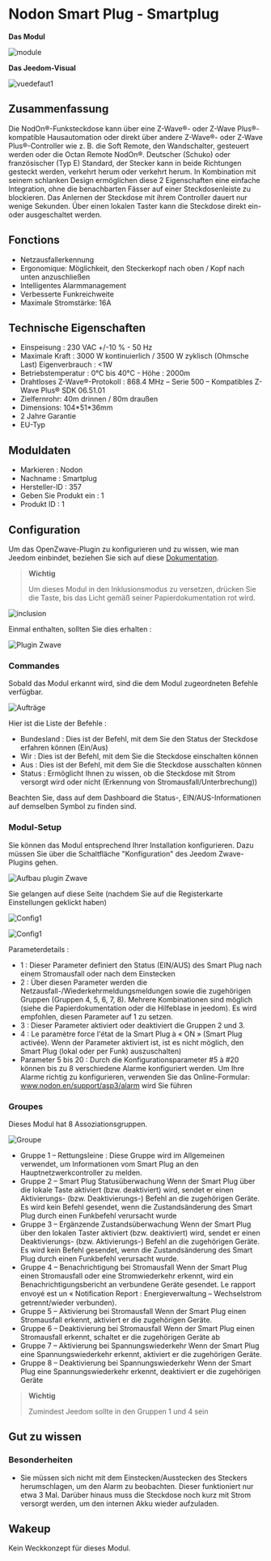 # Nodon Smart Plug - Smartplug

**Das Modul**

![module](images/nodon.smartplug/module.jpg)

**Das Jeedom-Visual**

![vuedefaut1](images/nodon.smartplug/vuedefaut1.jpg)

## Zusammenfassung

Die NodOn®-Funksteckdose kann über eine Z-Wave®- oder Z-Wave Plus®-kompatible Hausautomation oder direkt über andere Z-Wave®- oder Z-Wave Plus®-Controller wie z. B. die Soft Remote, den Wandschalter, gesteuert werden oder die Octan Remote NodOn®. Deutscher (Schuko) oder französischer (Typ E) Standard, der Stecker kann in beide Richtungen gesteckt werden, verkehrt herum oder verkehrt herum. In Kombination mit seinem schlanken Design ermöglichen diese 2 Eigenschaften eine einfache Integration, ohne die benachbarten Fässer auf einer Steckdosenleiste zu blockieren. Das Anlernen der Steckdose mit ihrem Controller dauert nur wenige Sekunden. Über einen lokalen Taster kann die Steckdose direkt ein- oder ausgeschaltet werden.

## Fonctions

-   Netzausfallerkennung
-   Ergonomique: Möglichkeit, den Steckerkopf nach oben / Kopf nach unten anzuschließen
-   Intelligentes Alarmmanagement
-   Verbesserte Funkreichweite
-   Maximale Stromstärke: 16A

## Technische Eigenschaften

-   Einspeisung : 230 VAC +/-10 % - 50 Hz
-   Maximale Kraft : 3000 W kontinuierlich / 3500 W zyklisch (Ohmsche Last) Eigenverbrauch : &lt;1W
-   Betriebstemperatur : 0°C bis 40°C - Höhe : 2000m
-   Drahtloses Z-Wave®-Protokoll : 868.4 MHz – Serie 500 – Kompatibles Z-Wave Plus® SDK 06.51.01
-   Zielfernrohr: 40m drinnen / 80m draußen
-   Dimensions: 104\*51\*36mm
-   2 Jahre Garantie
-   EU-Typ

## Moduldaten

-   Markieren : Nodon
-   Nachname : Smartplug
-   Hersteller-ID : 357
-   Geben Sie Produkt ein : 1
-   Produkt ID : 1

## Configuration

Um das OpenZwave-Plugin zu konfigurieren und zu wissen, wie man Jeedom einbindet, beziehen Sie sich auf diese [Dokumentation](https://doc.jeedom.com/de_DE/plugins/automation%20protocol/openzwave/).

> **Wichtig**
>
> Um dieses Modul in den Inklusionsmodus zu versetzen, drücken Sie die Taste, bis das Licht gemäß seiner Papierdokumentation rot wird.

![inclusion](images/nodon.smartplug/inclusion.jpg)

Einmal enthalten, sollten Sie dies erhalten :

![Plugin Zwave](images/nodon.smartplug/information.jpg)

### Commandes

Sobald das Modul erkannt wird, sind die dem Modul zugeordneten Befehle verfügbar.

![Aufträge](images/nodon.smartplug/commandes.jpg)

Hier ist die Liste der Befehle :

-   Bundesland : Dies ist der Befehl, mit dem Sie den Status der Steckdose erfahren können (Ein/Aus)
-   Wir : Dies ist der Befehl, mit dem Sie die Steckdose einschalten können
-   Aus : Dies ist der Befehl, mit dem Sie die Steckdose ausschalten können
-   Status : Ermöglicht Ihnen zu wissen, ob die Steckdose mit Strom versorgt wird oder nicht (Erkennung von Stromausfall/Unterbrechung))

Beachten Sie, dass auf dem Dashboard die Status-, EIN/AUS-Informationen auf demselben Symbol zu finden sind.

### Modul-Setup

Sie können das Modul entsprechend Ihrer Installation konfigurieren. Dazu müssen Sie über die Schaltfläche "Konfiguration" des Jeedom Zwave-Plugins gehen.

![Aufbau plugin Zwave](images/plugin/bouton_configuration.jpg)

Sie gelangen auf diese Seite (nachdem Sie auf die Registerkarte Einstellungen geklickt haben)

![Config1](images/nodon.smartplug/config1.jpg)

![Config1](images/nodon.smartplug/config2.jpg)

Parameterdetails :

-   1 : Dieser Parameter definiert den Status (EIN/AUS) des Smart Plug nach einem Stromausfall oder nach dem Einstecken
-   2 : Über diesen Parameter werden die Netzausfall-/Wiederkehrmeldungsmeldungen sowie die zugehörigen Gruppen (Gruppen 4, 5, 6, 7, 8). Mehrere Kombinationen sind möglich (siehe die Papierdokumentation oder die Hilfeblase in jeedom). Es wird empfohlen, diesen Parameter auf 1 zu setzen.
-   3 : Dieser Parameter aktiviert oder deaktiviert die Gruppen 2 und 3.
-   4 : Le paramètre force l'état de la Smart Plug à « ON » (Smart Plug activée). Wenn der Parameter aktiviert ist, ist es nicht möglich, den Smart Plug (lokal oder per Funk) auszuschalten)
-   Parameter 5 bis 20 : Durch die Konfigurationsparameter \#5 à \#20 können bis zu 8 verschiedene Alarme konfiguriert werden. Um Ihre Alarme richtig zu konfigurieren, verwenden Sie das Online-Formular: www.nodon.en/support/asp3/alarm wird Sie führen

### Groupes

Dieses Modul hat 8 Assoziationsgruppen.

![Groupe](images/nodon.smartplug/groupe.jpg)

-   Gruppe 1 – Rettungsleine : Diese Gruppe wird im Allgemeinen verwendet, um Informationen vom Smart Plug an den Hauptnetzwerkcontroller zu melden.
-   Gruppe 2 – Smart Plug Statusüberwachung Wenn der Smart Plug über die lokale Taste aktiviert (bzw. deaktiviert) wird, sendet er einen Aktivierungs- (bzw. Deaktivierungs-) Befehl an die zugehörigen Geräte. Es wird kein Befehl gesendet, wenn die Zustandsänderung des Smart Plug durch einen Funkbefehl verursacht wurde
-   Gruppe 3 – Ergänzende Zustandsüberwachung Wenn der Smart Plug über den lokalen Taster aktiviert (bzw. deaktiviert) wird, sendet er einen Deaktivierungs- (bzw. Aktivierungs-) Befehl an die zugehörigen Geräte. Es wird kein Befehl gesendet, wenn die Zustandsänderung des Smart Plug durch einen Funkbefehl verursacht wurde.
-   Gruppe 4 – Benachrichtigung bei Stromausfall Wenn der Smart Plug einen Stromausfall oder eine Stromwiederkehr erkennt, wird ein Benachrichtigungsbericht an verbundene Geräte gesendet. Le rapport envoyé est un « Notiﬁcation Report : Energieverwaltung – Wechselstrom getrennt/wieder verbunden).
-   Gruppe 5 – Aktivierung bei Stromausfall Wenn der Smart Plug einen Stromausfall erkennt, aktiviert er die zugehörigen Geräte.
-   Gruppe 6 – Deaktivierung bei Stromausfall Wenn der Smart Plug einen Stromausfall erkennt, schaltet er die zugehörigen Geräte ab
-   Gruppe 7 – Aktivierung bei Spannungswiederkehr Wenn der Smart Plug eine Spannungswiederkehr erkennt, aktiviert er die zugehörigen Geräte.
-   Gruppe 8 – Deaktivierung bei Spannungswiederkehr Wenn der Smart Plug eine Spannungswiederkehr erkennt, deaktiviert er die zugehörigen Geräte

> **Wichtig**
>
> Zumindest Jeedom sollte in den Gruppen 1 und 4 sein

## Gut zu wissen

### Besonderheiten

-   Sie müssen sich nicht mit dem Einstecken/Ausstecken des Steckers herumschlagen, um den Alarm zu beobachten. Dieser funktioniert nur etwa 3 Mal. Darüber hinaus muss die Steckdose noch kurz mit Strom versorgt werden, um den internen Akku wieder aufzuladen.

## Wakeup

Kein Weckkonzept für dieses Modul.
